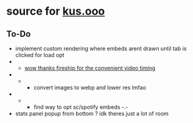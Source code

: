# source for [kus.ooo](https://kus.ooo)   
## To-Do    
* implement custom rendering where embeds arent drawn until tab is clicked for load opt   
* * [wow thanks fireship for the convenient video timing](https://www.youtube.com/watch?v=0fONene3OIA)   
* * * convert images to webp and lower res lmfao   
* * * find way to opt sc/spotify embeds -.-   
* stats panel popup from bottom ? idk theres just a lot of room
